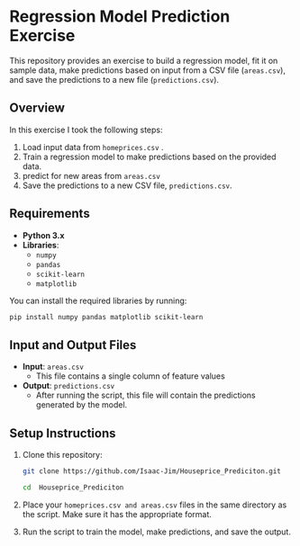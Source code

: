 

# Regression Model Prediction Exercise

This repository provides an exercise to build a regression model, fit it on sample data, make predictions based on input from a CSV file (`areas.csv`), and save the predictions to a new file (`predictions.csv`).

## Overview

In this exercise I took the following steps:
1. Load input data from `homeprices.csv` .
2. Train a regression model to make predictions based on the provided data.
3. predict for new areas from `areas.csv`
4. Save the predictions to a new CSV file, `predictions.csv`.

## Requirements

- **Python 3.x**
- **Libraries**:
  - `numpy`
  - `pandas`
  - `scikit-learn`
  - `matplotlib`

You can install the required libraries by running:

```bash
pip install numpy pandas matplotlib scikit-learn
```

## Input and Output Files

- **Input**: `areas.csv`
  - This file contains a single column of feature values 
- **Output**: `predictions.csv`
  - After running the script, this file will contain the predictions generated by the model.

## Setup Instructions

1. Clone this repository:
   ```bash
   git clone https://github.com/Isaac-Jim/Houseprice_Prediciton.git

   cd  Houseprice_Prediciton

   ```

2. Place your `homeprices.csv and areas.csv` files in the same directory as the script. Make sure it has the appropriate format.

3. Run the script to train the model, make predictions, and save the output.
